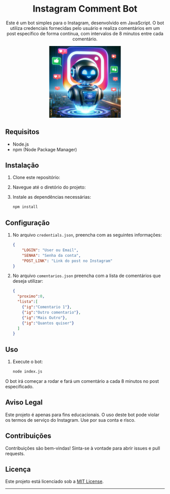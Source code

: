 <div align="center">

  # Instagram Comment Bot
  Este é um bot simples para o Instagram, desenvolvido em JavaScript. O bot utiliza credenciais fornecidas pelo usuário e realiza comentários em um post específico de forma contínua, com intervalos de 8 minutos entre cada comentário. 

  <img src="https://github.com/GutoVieoli/Bot_Instagram/blob/main/botImg.png" width="45%">
  
</div>

## Requisitos

- Node.js
- npm (Node Package Manager)

## Instalação

1. Clone este repositório:

2. Navegue até o diretório do projeto:

3. Instale as dependências necessárias:

    ```bash
    npm install
    ```

## Configuração

1. No arquivo `credentials.json`, preencha com as seguintes informações:

    ```json
    {
        "LOGIN": "User ou Email",
        "SENHA": "Senha da conta",
        "POST_LINK": "Link do post no Instagram"
    }
    ```

2. No arquivo `comentarios.json` preencha com a lista de comentários que deseja utilizar:

    ```json
    {
      "proximo":0,
      "lista":[
        {"ig":"Comentario 1"},
        {"ig":"Outro comentario"},
        {"ig":"Mais Outro"},
        {"ig":"Quantos quiser"}
      ]
    }
    ```

## Uso

1. Execute o bot:

    ```bash
    node index.js
    ```

O bot irá começar a rodar e fará um comentário a cada 8 minutos no post especificado.

## Aviso Legal

Este projeto é apenas para fins educacionais. O uso deste bot pode violar os termos de serviço do Instagram. Use por sua conta e risco.

## Contribuições

Contribuições são bem-vindas! Sinta-se à vontade para abrir issues e pull requests.

## Licença

Este projeto está licenciado sob a [MIT License](LICENSE).

---
